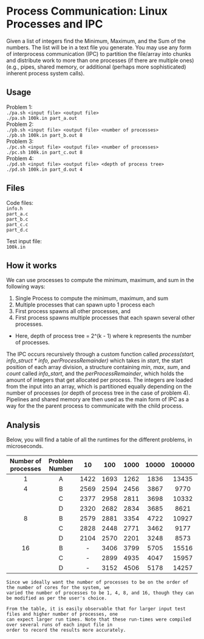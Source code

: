 # Process Communication: Linux Processes and IPC
Given a list of integers find the Minimum, Maximum, and the Sum of the numbers. The list will be in a text file you generate. You may use any form of interprocess communication (IPC) to partition the file/array into chunks and distribute work to more than one processes (if there are multiple ones) (e.g., pipes, shared memory, or additional (perhaps more sophisticated) inherent process system calls).

## Usage
Problem 1:  
`./pa.sh <input file> <output file>`  
`./pa.sh 100k.in part_a.out`  
Problem 2:  
`./pb.sh <input file> <output file> <number of processes>`  
`./pb.sh 100k.in part_b.out 8`  
Problem 3:  
`./pc.sh <input file> <output file> <number of processes>`  
`./pc.sh 100k.in part_c.out 8`  
Problem 4:  
`./pd.sh <input file> <output file> <depth of process tree>`  
`./pd.sh 100k.in part_d.out 4`

## Files
Code files:  
`info.h`  
`part_a.c`  
`part_b.c`  
`part_c.c`  
`part_d.c`  

Test input file:  
`100k.in`

## How it works
We can use processes to compute the minimum, maximum, and sum in the following ways:  
  1. Single Process to compute the minimum, maximum, and sum
  2. Multiple processes that can spawn upto 1 process each
  3. First process spawns all other processes, and
  4. First process spawns multiple processes that each spawn several other processes.  
   * Here, depth of process tree = 2^(k - 1) where k represents the number of processes.  
   
The IPC occurs recursively through a custom function called *process(start, info_struct * info, perProcessRemainder)* which takes in *start*, the start position of each array division, a structure containing *min*, *max*, *sum*, and *count* called *info_start*, and 
the *perProcessRemainder*, which holds the amount of integers that get allocated per process. The integers are loaded from the input into an array, which is partitioned equally depending on the number of processes (or depth of process tree in the case of problem 4). Pipelines and shared memory are then used as the main form of IPC as a way for the the parent process to communicate with the child process.

## Analysis
Below, you will find a table of all the runtimes for the different problems, in microseconds.     

|Number of processes| Problem Number   | 10   | 100   | 1000   | 10000   | 100000  |    
| :-------------:   |:----------------:|:----:|:-----:|:------:|:-------:|:-------:|    
| 1                 |A                 |1422  |1693   |1262    |1836     |13435    |    
| 4                 |B                 |2569  |2594   |2456    |3867     |9770     |    
|                   |C                 |2377  |2958   |2811    |3698     |10332    |  
|                   |D                 |2320  |2682   |2834    |3685     |8621     |  
| 8                 |B                 |2579  |2881   |3354    |4722     |10927    |      
|                   |C                 |2828  |2448   |2771    |3462     |9177     |    
|                   |D                 |2104  |2570   |2201    |3248     |8573     |    
| 16                |B                 |-     |3406   |3799    |5705     |15516    |      
|                   |C                 |-     |2899   |4935    |4047     |15957    |    
|                   |D                 |-     |3152   |4506    |5178     |14257    |    

    Since we ideally want the number of processes to be on the order of the number of cores for the system, we 
    varied the number of processes to be 1, 4, 8, and 16, though they can be modified as per the user's choice.  
    
    From the table, it is easily observable that for larger input test files and higher number of processes, one
    can expect larger run times. Note that these run-times were compiled over several runs of each input file in 
    order to record the results more accurately. 
    
    
    





